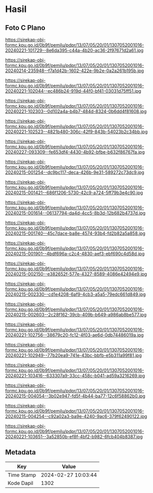# Hasil

## Foto C Plano

https://sirekap-obj-formc.kpu.go.id/0b9f/pemilu/pdpr/13/07/05/20/01/1307052001016-20240221-101729--8e6da395-c44a-4b20-ac36-2f97671d2a61.jpg

https://sirekap-obj-formc.kpu.go.id/0b9f/pemilu/pdpr/13/07/05/20/01/1307052001016-20240214-235948--f7a1d42b-1602-422e-9b2e-0a2a261b195b.jpg

https://sirekap-obj-formc.kpu.go.id/0b9f/pemilu/pdpr/13/07/05/20/01/1307052001016-20240221-102044--ec486b24-919d-44f0-bf41-03031d75ff51.jpg

https://sirekap-obj-formc.kpu.go.id/0b9f/pemilu/pdpr/13/07/05/20/01/1307052001016-20240221-102303--0d102a4a-b4b7-484d-8324-0b6dd4f81608.jpg

https://sirekap-obj-formc.kpu.go.id/0b9f/pemilu/pdpr/13/07/05/20/01/1307052001016-20240221-102523--4821b480-306c-42f9-843b-54023b2c34bb.jpg

https://sirekap-obj-formc.kpu.go.id/0b9f/pemilu/pdpr/13/07/05/20/01/1307052001016-20240227-093309--fe653df4-4430-4b92-bfbe-b632f86767fa.jpg

https://sirekap-obj-formc.kpu.go.id/0b9f/pemilu/pdpr/13/07/05/20/01/1307052001016-20240215-001254--dc9bc117-deca-426b-9e31-589272c73dc9.jpg

https://sirekap-obj-formc.kpu.go.id/0b9f/pemilu/pdpr/13/07/05/20/01/1307052001016-20240215-001421--686f1206-5730-42c9-a724-5ff79b3e4c90.jpg

https://sirekap-obj-formc.kpu.go.id/0b9f/pemilu/pdpr/13/07/05/20/01/1307052001016-20240215-001614--06137794-da4d-4cc5-8b3d-12b682b4737d.jpg

https://sirekap-obj-formc.kpu.go.id/0b9f/pemilu/pdpr/13/07/05/20/01/1307052001016-20240215-001740--45c7dace-ba8e-4574-93b4-fd2b82a5a858.jpg

https://sirekap-obj-formc.kpu.go.id/0b9f/pemilu/pdpr/13/07/05/20/01/1307052001016-20240215-001901--4bdf696a-c2c4-4830-aef3-ebf690c4d58d.jpg

https://sirekap-obj-formc.kpu.go.id/0b9f/pemilu/pdpr/13/07/05/20/01/1307052001016-20240215-002150--e382652f-577e-4327-8589-4086e42494e9.jpg

https://sirekap-obj-formc.kpu.go.id/0b9f/pemilu/pdpr/13/07/05/20/01/1307052001016-20240215-002330--cd1e4208-6af9-4cb3-a5a5-79edc661d849.jpg

https://sirekap-obj-formc.kpu.go.id/0b9f/pemilu/pdpr/13/07/05/20/01/1307052001016-20240215-002603--2c28f162-39cb-409b-b649-a986ab8be577.jpg

https://sirekap-obj-formc.kpu.go.id/0b9f/pemilu/pdpr/13/07/05/20/01/1307052001016-20240221-102756--38679c20-fc12-4f03-ae6d-0db74486019a.jpg

https://sirekap-obj-formc.kpu.go.id/0b9f/pemilu/pdpr/13/07/05/20/01/1307052001016-20240221-102949--77b20ea9-741e-43bc-bbfb-e5b311a99f81.jpg

https://sirekap-obj-formc.kpu.go.id/0b9f/pemilu/pdpr/13/07/05/20/01/1307052001016-20240221-103416--633307a9-33cc-458c-b041-ad59a3216269.jpg

https://sirekap-obj-formc.kpu.go.id/0b9f/pemilu/pdpr/13/07/05/20/01/1307052001016-20240215-004054--3b02e947-fd5f-4b44-ba77-12c6f58862b0.jpg

https://sirekap-obj-formc.kpu.go.id/0b9f/pemilu/pdpr/13/07/05/20/01/1307052001016-20240215-004254--c92a02a3-ba9e-4240-9ac6-379f62490122.jpg

https://sirekap-obj-formc.kpu.go.id/0b9f/pemilu/pdpr/13/07/05/20/01/1307052001016-20240221-103651--3a52850b-ef8f-4bf2-b982-6fcb404b8387.jpg


## Metadata

| Key        | Value               |
| ---------- | ------------------- |
| Time Stamp | 2024-02-27 10:03:44 |
| Kode Dapil | 1302                |



